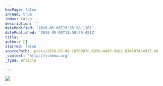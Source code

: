 ```yaml
---
hasPage: false
inFeed: true
inNav: false
description: ''
dateModified: '2016-05-08T15:58:28.116Z'
datePublished: '2016-05-08T15:58:29.481Z'
title: ''
author: []
starred: false
sourcePath: _posts/2016-05-08-1070987d-639b-4dd5-8ab2-8346974b4933.md
_context: 'http://schema.org'
_type: Article

---
```

![](https://the-grid-user-content.s3-us-west-2.amazonaws.com/5c8610be-ca35-4851-b3a6-e21b0f7c6c43.jpg)